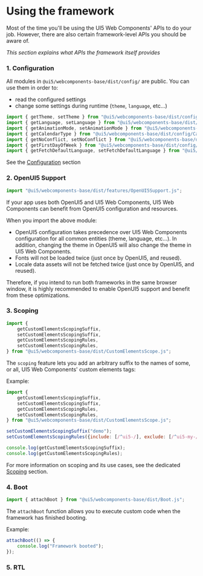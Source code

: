 # Using the framework

Most of the time you'll be using the UI5 Web Components' APIs to do your job. However, there are also certain framework-level
APIs you should be aware of.

*This section explains what APIs the framework itself provides*

### 1. Configuration

All modules in `@ui5/webcomponents-base/dist/config/` are public. You can use them in order to:
 - read the configured settings
 - change some settings during runtime (`theme`, `language`, etc...)

```js
import { getTheme, setTheme } from "@ui5/webcomponents-base/dist/config/Theme.js";
import { getLanguage, setLanguage } from "@ui5/webcomponents-base/dist/config/Language.js";
import { getAnimationMode, setAnimationMode } from "@ui5/webcomponents-base/dist/config/AnimationMode.js";
import { getCalendarType } from "@ui5/webcomponents-base/dist/config/CalendarType.js";
import { getNoConflict, setNoConflict } from "@ui5/webcomponents-base/dist/config/NoConflict.js";
import { getFirstDayOfWeek } from "@ui5/webcomponents-base/dist/config/FormatSettings.js";
import { getFetchDefaultLanguage, setFetchDefaultLanguage } from "@ui5/webcomponents-base/dist/config/Language.js";
```

See the [Configuration](./8.%20Advanced%20-%20Configuration.md#imports) section

### 2. OpenUI5 Support

```js
import "@ui5/webcomponents-base/dist/features/OpenUI5Support.js";
```

If your app uses both OpenUI5 and UI5 Web Components, UI5 Web Components can benefit
from OpenUI5 configuration and resources.

When you import the above module:
 - OpenUI5 configuration takes precedence over UI5 Web Components configuration
   for all common entities (theme, language, etc...). In addition, changing the theme
   in OpenUI5 will also change the theme in UI5 Web Components.
 - Fonts will not be loaded twice (just once by OpenUI5, and reused).
 - Locale data assets will not be fetched twice (just once by OpenUI5, and reused).

Therefore, if you intend to run both frameworks in the same browser window,
it is highly recommended to enable OpenUI5 support and benefit from these optimizations.

### 3. Scoping

```js
import {
	getCustomElementsScopingSuffix,
	setCustomElementsScopingSuffix,
	getCustomElementsScopingRules,
	setCustomElementsScopingRules,
} from "@ui5/webcomponents-base/dist/CustomElementsScope.js";
```

The `scoping` feature lets you add an arbitrary suffix to the names of some, or all, UI5 Web Components' custom elements tags:

Example:

```js
import { 
    getCustomElementsScopingSuffix, 
    setCustomElementsScopingSuffix,
    getCustomElementsScopingRules,
    setCustomElementsScopingRules,
} from "@ui5/webcomponents-base/dist/CustomElementsScope.js";

setCustomElementsScopingSuffix("demo");
setCustomElementsScopingRules({include: [/^ui5-/], exclude: [/^ui5-my-/, /-test-/]});

console.log(getCustomElementsScopingSuffix);
console.log(getCustomElementsScopingRules);
```

For more information on scoping and its use cases, see the dedicated [Scoping](./10.%20Advanced%20-%20Scoping.md) section.

### 4. Boot

```js
import { attachBoot } from "@ui5/webcomponents-base/dist/Boot.js";
```

The `attachBoot` function allows you to execute custom code when the framework has finished booting.

Example:

```js
attachBoot(() => {
	console.log("Framework booted");
});
```

### 5. RTL


